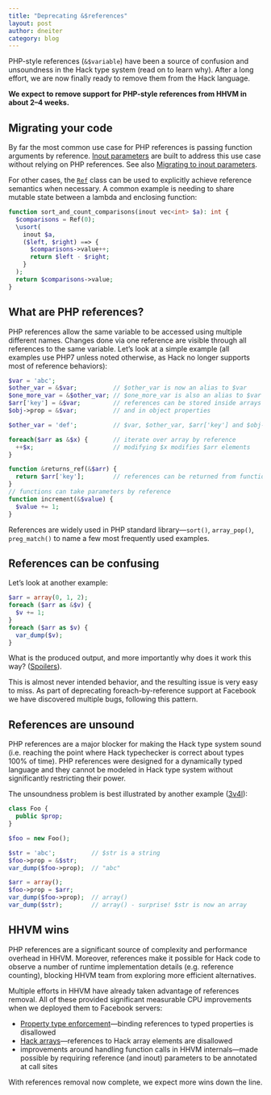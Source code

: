 ```yaml
---
title: "Deprecating &$references"
layout: post
author: dneiter
category: blog
---
```


PHP-style references (`&$variable`) have been a source of confusion and
unsoundness in the Hack type system (read on to learn why). After a long
effort, we are now finally ready to remove them from the Hack language.

**We expect to remove support for PHP-style references from HHVM in about
2&ndash;4 weeks.**


## Migrating your code

By far the most common use case for PHP references is passing function arguments
by reference.
[Inout parameters](https://docs.hhvm.com/hack/functions/inout-parameters) are
built to address this use case without relying on PHP references. See also
[Migrating to inout parameters](https://docs.hhvm.com/hack/functions/inout-parameters#references-deprecated__migrating-to-inout-parameters).

For other cases, the
[`Ref`](https://docs.hhvm.com/hsl/reference/class/HH.Lib.Ref/) class can be used
to explicitly achieve reference semantics when necessary. A common example is
needing to share mutable state between a lambda and enclosing function:

```php
function sort_and_count_comparisons(inout vec<int> $a): int {
  $comparisons = Ref(0);
  \usort(
    inout $a,
    ($left, $right) ==> {
      $comparisons->value++;
      return $left - $right;
    }
  );
  return $comparisons->value;
}
```

## What are PHP references?

PHP references allow the same variable to be accessed using multiple different
names. Changes done via one reference are visible through all references to the
same variable. Let’s look at a simple example (all examples use PHP7 unless
noted otherwise, as Hack no longer supports most of reference behaviors):

```php
$var = 'abc';
$other_var = &$var;          // $other_var is now an alias to $var
$one_more_var = &$other_var; // $one_more_var is also an alias to $var
$arr['key'] = &$var;         // references can be stored inside arrays
$obj->prop = &$var;          // and in object properties

$other_var = 'def';          // $var, $other_var, $arr['key'] and $obj->prop now contain 'def'

foreach($arr as &$x) {       // iterate over array by reference
  ++$x;                      // modifying $x modifies $arr elements
}

function &returns_ref(&$arr) {
  return $arr['key'];        // references can be returned from functions
}
// functions can take parameters by reference
function increment(&$value) {
  $value += 1;
}
```

References are widely used in PHP standard library&mdash;`sort()`,
`array_pop()`, `preg_match()` to name a few most frequently used examples.


## References can be confusing

Let’s look at another example:

```php
$arr = array(0, 1, 2);
foreach ($arr as &$v) {
  $v += 1;
}
foreach ($arr as $v) {
  var_dump($v);
}
```

What is the produced output, and more importantly why does it work this way?
([Spoilers](https://3v4l.org/BeGi3)).

This is almost never intended behavior, and the resulting issue is very easy to
miss. As part of deprecating foreach-by-reference support at Facebook we have
discovered multiple bugs, following this pattern.


## References are unsound

PHP references are a major blocker for making the Hack type system sound (i.e.
reaching the point where Hack typechecker is correct about types 100% of time).
PHP references were designed for a dynamically typed language and they cannot
be modeled in Hack type system without significantly restricting their power.

The unsoundness problem is best illustrated by another example
([3v4l](https://3v4l.org/A2gKE)):

```php
class Foo {
  public $prop;
}

$foo = new Foo();

$str = 'abc';          // $str is a string
$foo->prop = &$str;
var_dump($foo->prop);  // "abc"

$arr = array();
$foo->prop = $arr;
var_dump($foo->prop);  // array()
var_dump($str);        // array() - surprise! $str is now an array
```


## HHVM wins

PHP references are a significant source of complexity and performance overhead
in HHVM. Moreover, references make it possible for Hack code to observe a number
of runtime implementation details (e.g. reference counting), blocking HHVM team
from exploring more efficient alternatives.

Multiple efforts in HHVM have already taken advantage of references removal. All
of these provided significant measurable CPU improvements when we deployed them
to Facebook servers:

* [Property type enforcement](https://hhvm.com/blog/2019/04/09/hhvm-4.1.0.html#property-type-enforcement)&mdash;binding
  references to typed properties is disallowed
* [Hack arrays](https://docs.hhvm.com/hack/built-in-types/arrays)&mdash;references
  to Hack array elements are disallowed
* improvements around handling function calls in HHVM internals&mdash;made
  possible by requiring reference (and inout) parameters to be annotated at call
  sites

With references removal now complete, we expect more wins down the line.
